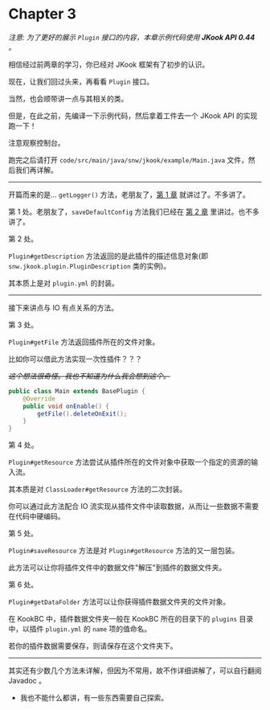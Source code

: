 # Chapter 3

_注意: 为了更好的展示 `Plugin` 接口的内容，本章示例代码使用 **JKook API 0.44** 。_

相信经过前两章的学习，你已经对 JKook 框架有了初步的认识。

现在，让我们回过头来，再看看 `Plugin` 接口。

当然，也会顺带讲一点与其相关的类。

但是，在此之前，先编译一下示例代码，然后拿着工件去一个 JKook API 的实现跑一下！

注意观察控制台。

跑完之后请打开 `code/src/main/java/snw/jkook/example/Main.java` 文件，然后我们再详解。

---

开篇而来的是... `getLogger()` 方法，老朋友了，[第 1 章](../ch_1/README.md) 就讲过了。不多讲了。

第 1 处。老朋友了，`saveDefaultConfig` 方法我们已经在 [第 2 章](../ch_2/README.md) 里讲过。也不多讲了。

第 2 处。

`Plugin#getDescription` 方法返回的是此插件的描述信息对象(即 `snw.jkook.plugin.PluginDescription` 类的实例)。

其本质上是对 `plugin.yml` 的封装。

---

接下来讲点与 IO 有点关系的方法。

第 3 处。

`Plugin#getFile` 方法返回插件所在的文件对象。

比如你可以借此方法实现一次性插件？？？

_~~这个想法很奇怪。我也不知道为什么我会想到这个。~~_

```java
public class Main extends BasePlugin {
    @Override
    public void onEnable() {
        getFile().deleteOnExit();
    }
}
```


第 4 处。

`Plugin#getResource` 方法尝试从插件所在的文件对象中获取一个指定的资源的输入流。

其本质是对 `ClassLoader#getResource` 方法的二次封装。

你可以通过此方法配合 IO 流实现从插件文件中读取数据，从而让一些数据不需要在代码中硬编码。

第 5 处。

`Plugin#saveResource` 方法是对 `Plugin#getResource` 方法的又一层包装。

此方法可以让你将插件文件中的数据文件"解压"到插件的数据文件夹。

第 6 处。

`Plugin#getDataFolder` 方法可以让你获得插件数据文件夹的文件对象。

在 KookBC 中，插件数据文件夹一般在 KookBC 所在的目录下的 `plugins` 目录中，以插件 `plugin.yml` 的 `name` 项的值命名。

若你的插件数据需要保存，则请保存在这个文件夹下。

---

其实还有少数几个方法未详解，但因为不常用，故不作详细讲解了，可以自行翻阅 Javadoc 。
* 我也不能什么都讲，有一些东西需要自己探索。
